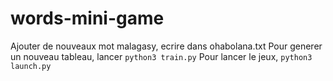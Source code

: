 # words-mini-game
Ajouter de nouveaux mot malagasy, ecrire dans ohabolana.txt
Pour generer un nouveau tableau, lancer `python3 train.py`
Pour lancer le jeux, `python3 launch.py`
